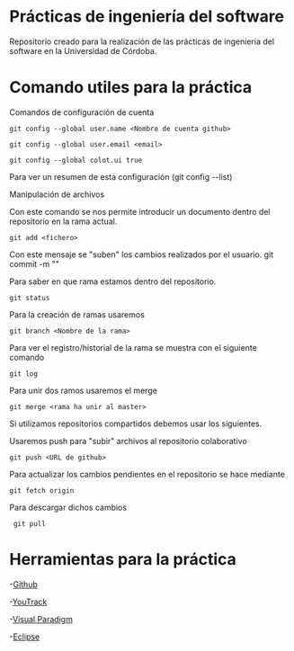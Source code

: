 # Prácticas de ingeniería del software
Repositorio creado para la realización de las prácticas de ingenieria del software en la Universidad de Córdoba.


# Comando utiles para la práctica

Comandos de configuración de cuenta

    git config --global user.name <Nombre de cuenta github>

    git config --global user.email <email>  

    git config --global colot.ui true


Para ver un resumen de esta configuración (git config --list)

Manipulación de archivos

Con este comando se nos permite introducir un documento dentro del repositorio en la rama actual.

    git add <fichero>  

Con este mensaje se "suben" los cambios realizados por el usuario.
git commit -m "<Mensaje a introducir>"
  
Para saber en que rama estamos dentro del repositorio.
  ```
  git status
  ```
Para la creación de ramas usaremos
     
    git branch <Nombre de la rama>
    
Para ver el registro/historial de la rama se muestra con el siguiente comando

    
    git log
     
Para unir dos ramos usaremos el merge
    
    git merge <rama ha unir al master>
      
Si utilizamos repositorios compartidos debemos usar los siguientes.


Usaremos push para "subir" archivos al repositorio colaborativo

     
    git push <URL de github>
Para actualizar los cambios pendientes en el repositorio se hace mediante

     
    git fetch origin
      
Para descargar dichos cambios

     
     git pull
       
# Herramientas para la práctica

-[Github](https://github.com/)

-[YouTrack](https://www.jetbrains.com/es-es/youtrack/)

-[Visual Paradigm](https://www.visual-paradigm.com/)

-[Eclipse](https://www.eclipse.org/downloads/)



